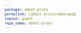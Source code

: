 ```yaml
---
package: abbot-proto
permalink: /abbot-proto/abbotgopb
layout: goget
repo_name: abbot-proto
---
```

